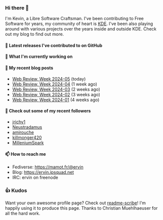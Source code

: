 ### Hi there 👋

I'm Kevin, a Libre Software Craftsman. I've been contributing to Free Software for years,
my community of heart is [KDE](https://kde.org). I've been also playing around with various
projects over the years inside and outside KDE. Check out my blog to find out more.

#### 🔭 Latest releases I've contributed to on GitHub


#### 🌱 What I'm currently working on


#### 📜 My recent blog posts

- [Web Review, Week 2024-05](https://ervin.ipsquad.net/blog/2024/02/02/web-review-week-2024-05/) (today)
- [Web Review, Week 2024-04](https://ervin.ipsquad.net/blog/2024/01/26/web-review-week-2024-04/) (1 week ago)
- [Web Review, Week 2024-03](https://ervin.ipsquad.net/blog/2024/01/19/web-review-week-2024-03/) (2 weeks ago)
- [Web Review, Week 2024-02](https://ervin.ipsquad.net/blog/2024/01/12/web-review-week-2024-02/) (3 weeks ago)
- [Web Review, Week 2024-01](https://ervin.ipsquad.net/blog/2024/01/05/web-review-week-2024-01/) (4 weeks ago)

#### 👯 Check out some of my recent followers

- [jrichy1](https://github.com/jrichy1)
- [Neustradamus](https://github.com/Neustradamus)
- [amirouche](https://github.com/amirouche)
- [killmonger420](https://github.com/killmonger420)
- [MilleniumSpark](https://github.com/MilleniumSpark)

#### 📫 How to reach me

- Fediverse: https://mamot.fr/@ervin
- Blog: https://ervin.ipsquad.net
- IRC: ervin on freenode

### 👍 Kudos

Want your own awesome profile page? Check out [readme-scribe](https://github.com/muesli/readme-scribe)!
I'm happily using it to produce this page. Thanks to Christian Muehlhaeuser for all the hard work.

